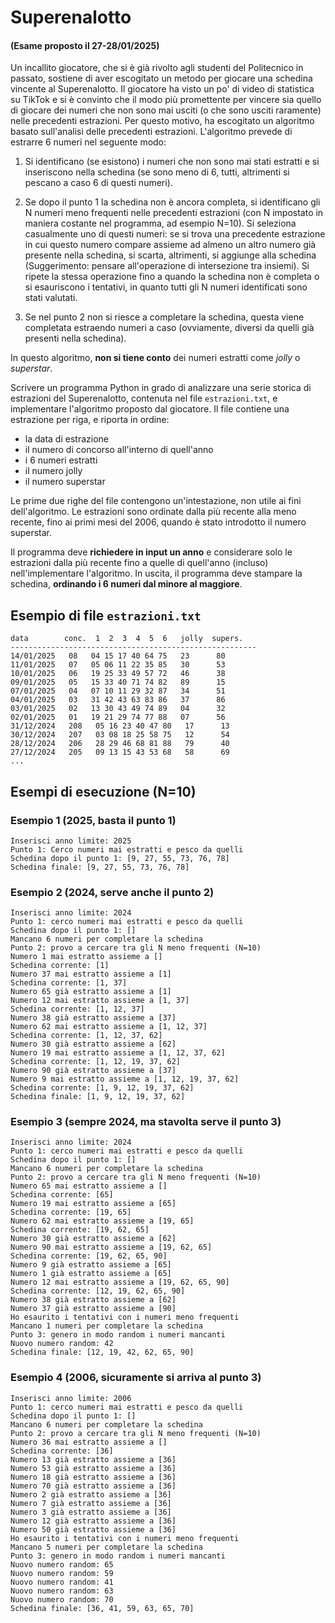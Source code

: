 # Superenalotto

#### (Esame proposto il 27-28/01/2025)

Un incallito giocatore, che si è già rivolto agli studenti del Politecnico in passato, sostiene di aver escogitato un metodo per giocare una schedina vincente al Superenalotto. Il giocatore ha visto un po' di video di statistica su TikTok e si è convinto che il modo più promettente per vincere sia quello di giocare dei numeri che non sono mai usciti (o che sono usciti raramente) nelle precedenti estrazioni. Per questo motivo, ha escogitato un algoritmo basato sull'analisi delle precedenti estrazioni. L'algoritmo prevede di estrarre 6 numeri nel seguente modo:

1. Si identificano (se esistono) i numeri che non sono mai stati estratti e si inseriscono nella schedina (se sono meno di 6, tutti, altrimenti si pescano a caso 6 di questi numeri).

2. Se dopo il punto 1 la schedina non è ancora completa, si identificano gli N numeri meno frequenti nelle precedenti estrazioni (con N impostato in maniera costante nel programma, ad esempio N=10). Si seleziona casualmente uno di questi numeri: se si trova una precedente estrazione in cui questo numero compare assieme ad almeno un altro numero già presente nella schedina, si scarta, altrimenti, si aggiunge alla schedina (Suggerimento: pensare all'operazione di intersezione tra insiemi). Si ripete la stessa operazione fino a quando la schedina non è completa o si esauriscono i tentativi, in quanto tutti gli N numeri identificati sono stati valutati.

3. Se nel punto 2 non si riesce a completare la schedina, questa viene completata estraendo numeri a caso (ovviamente, diversi da quelli già presenti nella schedina).

In questo algoritmo, **non si tiene conto** dei numeri estratti come *jolly* o *superstar*.

Scrivere un programma Python in grado di analizzare una serie storica di estrazioni del Superenalotto, contenuta nel file `estrazioni.txt`, e implementare l'algoritmo proposto dal giocatore. Il file contiene una estrazione per riga, e riporta in ordine:

- la data di estrazione
- il numero di concorso all'interno di quell'anno
- i 6 numeri estratti
- il numero jolly
- il numero superstar

Le prime due righe del file contengono un'intestazione, non utile ai fini dell'algoritmo. Le estrazioni sono ordinate dalla più recente alla meno recente, fino ai primi mesi del 2006, quando è stato introdotto il numero superstar.

Il programma deve **richiedere in input un anno** e considerare solo le estrazioni dalla più recente fino a quelle di quell'anno (incluso) nell'implementare l'algoritmo. In uscita, il programma deve stampare la schedina, **ordinando i 6 numeri dal minore al maggiore**.

## Esempio di file `estrazioni.txt`


```
data        conc.  1  2  3  4  5  6   jolly  supers.
-------------------------------------------------------
14/01/2025   08   04 15 17 40 64 75   23      80
11/01/2025   07   05 06 11 22 35 85   30      53
10/01/2025   06   19 25 33 49 57 72   46      38
09/01/2025   05   15 33 40 71 74 82   89      15
07/01/2025   04   07 10 11 29 32 87   34      51
04/01/2025   03   31 42 43 63 83 86   37      86
03/01/2025   02   13 30 43 49 74 89   04      32
02/01/2025   01   19 21 29 74 77 88   07      56
31/12/2024   208   05 16 23 40 47 80   17      13
30/12/2024   207   03 08 18 25 58 75   12      54
28/12/2024   206   28 29 46 68 81 88   79      40
27/12/2024   205   09 13 15 43 53 68   58      69
...
```

## Esempi di esecuzione (N=10)

### Esempio 1 (2025, basta il punto 1)

```
Inserisci anno limite: 2025
Punto 1: Cerco numeri mai estratti e pesco da quelli
Schedina dopo il punto 1: [9, 27, 55, 73, 76, 78]
Schedina finale: [9, 27, 55, 73, 76, 78]
```

### Esempio 2 (2024, serve anche il punto 2)

```
Inserisci anno limite: 2024
Punto 1: cerco numeri mai estratti e pesco da quelli
Schedina dopo il punto 1: []
Mancano 6 numeri per completare la schedina
Punto 2: provo a cercare tra gli N meno frequenti (N=10)
Numero 1 mai estratto assieme a []
Schedina corrente: [1]
Numero 37 mai estratto assieme a [1]
Schedina corrente: [1, 37]
Numero 65 già estratto assieme a [1]
Numero 12 mai estratto assieme a [1, 37]
Schedina corrente: [1, 12, 37]
Numero 38 già estratto assieme a [37]
Numero 62 mai estratto assieme a [1, 12, 37]
Schedina corrente: [1, 12, 37, 62]
Numero 30 già estratto assieme a [62]
Numero 19 mai estratto assieme a [1, 12, 37, 62]
Schedina corrente: [1, 12, 19, 37, 62]
Numero 90 già estratto assieme a [37]
Numero 9 mai estratto assieme a [1, 12, 19, 37, 62]
Schedina corrente: [1, 9, 12, 19, 37, 62]
Schedina finale: [1, 9, 12, 19, 37, 62]
```

### Esempio 3 (sempre 2024, ma stavolta serve il punto 3)

```
Inserisci anno limite: 2024
Punto 1: cerco numeri mai estratti e pesco da quelli
Schedina dopo il punto 1: []
Mancano 6 numeri per completare la schedina
Punto 2: provo a cercare tra gli N meno frequenti (N=10)
Numero 65 mai estratto assieme a []
Schedina corrente: [65]
Numero 19 mai estratto assieme a [65]
Schedina corrente: [19, 65]
Numero 62 mai estratto assieme a [19, 65]
Schedina corrente: [19, 62, 65]
Numero 30 già estratto assieme a [62]
Numero 90 mai estratto assieme a [19, 62, 65]
Schedina corrente: [19, 62, 65, 90]
Numero 9 già estratto assieme a [65]
Numero 1 già estratto assieme a [65]
Numero 12 mai estratto assieme a [19, 62, 65, 90]
Schedina corrente: [12, 19, 62, 65, 90]
Numero 38 già estratto assieme a [62]
Numero 37 già estratto assieme a [90]
Ho esaurito i tentativi con i numeri meno frequenti
Mancano 1 numeri per completare la schedina
Punto 3: genero in modo random i numeri mancanti
Nuovo numero random: 42
Schedina finale: [12, 19, 42, 62, 65, 90]
```

### Esempio 4 (2006, sicuramente si arriva al punto 3)

```
Inserisci anno limite: 2006
Punto 1: cerco numeri mai estratti e pesco da quelli
Schedina dopo il punto 1: []
Mancano 6 numeri per completare la schedina
Punto 2: provo a cercare tra gli N meno frequenti (N=10)
Numero 36 mai estratto assieme a []
Schedina corrente: [36]
Numero 13 già estratto assieme a [36]
Numero 53 già estratto assieme a [36]
Numero 18 già estratto assieme a [36]
Numero 70 già estratto assieme a [36]
Numero 2 già estratto assieme a [36]
Numero 7 già estratto assieme a [36]
Numero 3 già estratto assieme a [36]
Numero 12 già estratto assieme a [36]
Numero 50 già estratto assieme a [36]
Ho esaurito i tentativi con i numeri meno frequenti
Mancano 5 numeri per completare la schedina
Punto 3: genero in modo random i numeri mancanti
Nuovo numero random: 65
Nuovo numero random: 59
Nuovo numero random: 41
Nuovo numero random: 63
Nuovo numero random: 70
Schedina finale: [36, 41, 59, 63, 65, 70]
```